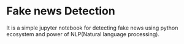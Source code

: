 # Fake news Detection 

It is a simple jupyter notebook for detecting fake news using python ecosystem and power of NLP(Natural language processing).

